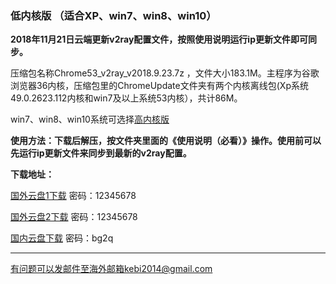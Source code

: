 ### 低内核版 （适合XP、win7、win8、win10）

**2018年11月21日云端更新v2ray配置文件，按照使用说明运行ip更新文件即可同步。**

压缩包名称Chrome53_v2ray_v2018.9.23.7z ，文件大小183.1M。主程序为谷歌浏览器36内核，压缩包里的ChromeUpdate文件夹有两个内核离线包(Xp系统49.0.2623.112内核和win7及以上系统53内核），共计86M。

win7、win8、win10系统可选择[高内核版](https://github.com/Alvin9999/new-pac/wiki/%E9%AB%98%E5%86%85%E6%A0%B8%E7%89%88)

**使用方法：下载后解压，按文件夹里面的《使用说明（必看）》操作。使用前可以先运行ip更新文件来同步到最新的v2ray配置。**

**下载地址：**

[国外云盘1下载](http://45.32.141.248:8000/f/593537d999/) 密码：12345678

[国外云盘2下载](http://108.61.224.82:8000/f/52b2e33e25/) 密码：12345678

[国内云盘下载](https://pan.baidu.com/s/1CN-iopX3u3So9uPouF1lvQ) 密码：bg2q

***

有问题可以发邮件至海外邮箱kebi2014@gmail.com